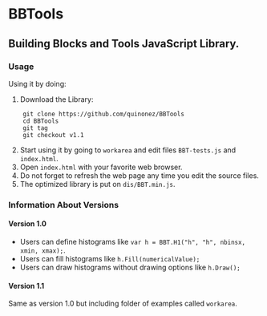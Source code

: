 # BBTools
## Building Blocks and Tools JavaScript Library.

### Usage
Using it by doing:

1. Download the Library:
```
	git clone https://github.com/quinonez/BBTools
	cd BBTools
	git tag
	git checkout v1.1
```
2. Start using it by going to ```workarea``` and edit files ```BBT-tests.js``` and ```index.html```.
3. Open ```index.html``` with your favorite web browser.
4. Do not forget to refresh the web page any time you edit the source files.
5. The optimized library is put on ```dis/BBT.min.js```.

### Information About Versions

#### Version 1.0
* Users can define histograms like ```var h = BBT.H1("h", "h", nbinsx, xmin, xmax);```.
* Users can fill histograms like ```h.Fill(numericalValue);```
* Users can draw histograms without drawing options like ```h.Draw();```


#### Version 1.1
Same as version 1.0 but including folder of examples called ```workarea```.



